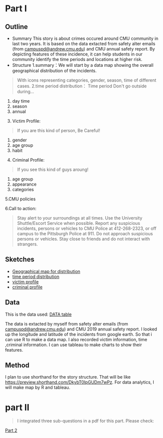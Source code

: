 # Part I
## Outline
* Summary
This story is about crimes occured around CMU community in last two years. It is based on the data extacted from safety alter emails (from campuspd@andrew.cmu.edu) and CMU annual safety report. By depicting features of these incidence, it can help students in our community identify the time periods and locations at higher risk.
* Structure
1.summary：We will start by a data map showing the overall geographical distribution of the incidents. 
> With icons representing categories, gender, season, time of different cases.
2.time period distribution：
> Time period
Don't go outside during...
1) day time
2) season
3) annual

3. Victim Profile:
> If you are this kind of person, Be Careful!
1) gender
2) age group
3) habit

4. Criminal Profile:
>If you see this kind of guys aroung!
1) age group
2) appearance
3) categories

5.CMU policies

6.Call to action:
> Stay alert to your surroundings at all times.
Use the University Shuttle/Escort Service when possible.
Report any suspicious incidents, persons or vehicles to CMU Police at 412-268-2323, or off campus to the Pittsburgh Police at 911.
Do not approach suspicious persons or vehicles.
Stay close to friends and do not interact with strangers.

## Sketches
* [Geographical map for distribution](/地图.jpg)
* [time period distribution](/time.png)
* [victim profile](/vic.png)
* [criminal profile](/criminal.png)

## Data
This is the data used:
[DATA table](/CMUAlert.xlsx)

The data is extacted by myself from safety alter emails (from campuspd@andrew.cmu.edu) and CMU 2019 annual safety report.
I looked up the longitude and latitude of the incidents from google earth. So that i can use R to make a data map.
I also recorded victim information, time ,criminal information. I can use tableau to make charts to show their features.

## Method

I plan to use shorthand for the story structure. That will be like https://preview.shorthand.com/DkybT0IpGUDm7wPz.
For data analytics, I will make map by R and tableau.

# part II
>I integrated three sub-questions in a pdf for this part. Please check:

[Part 2](/未命名作品.pdf)


